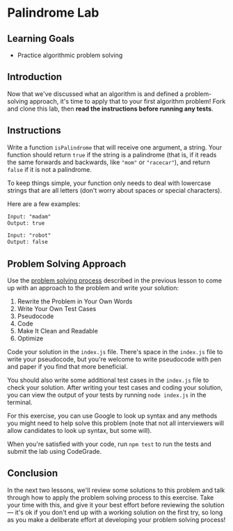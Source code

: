 # Palindrome Lab

## Learning Goals

- Practice algorithmic problem solving

## Introduction

Now that we've discussed what an algorithm is and defined a problem-solving
approach, it's time to apply that to your first algorithm problem! Fork and
clone this lab, then **read the instructions before running any tests**.

## Instructions

Write a function `isPalindrome` that will receive one argument, a string. Your
function should return `true` if the string is a palindrome (that is, if it
reads the same forwards and backwards, like `"mom"` or `"racecar"`), and return
`false` if it is not a palindrome.


To keep things simple, your function only needs to deal with lowercase strings
that are all letters (don't worry about spaces or special characters).

Here are a few examples:

```txt
Input: "madam"
Output: true

Input: "robot"
Output: false
```

## Problem Solving Approach

Use the
[problem solving process](https://github.com/learn-co-curriculum/phase-1-algorithms-what-is-an-algorithm)
described in the previous lesson to come up with an approach to the problem and
write your solution:

1. Rewrite the Problem in Your Own Words
2. Write Your Own Test Cases
3. Pseudocode
4. Code
5. Make It Clean and Readable
6. Optimize

Code your solution in the `index.js` file. There's space in the `index.js` file
to write your pseudocode, but you're welcome to write pseudocode with pen and
paper if you find that more beneficial.

You should also write some additional test cases in the `index.js` file to check
your solution. After writing your test cases and coding your solution, you can
view the output of your tests by running `node index.js` in the terminal.

For this exercise, you can use Google to look up syntax and any methods you
might need to help solve this problem (note that not all interviewers will allow
candidates to look up syntax, but some will).

When you're satisfied with your code, run `npm test` to run the tests and
submit the lab using CodeGrade.

## Conclusion

In the next two lessons, we'll review some solutions to this problem and talk
through how to apply the problem solving process to this exercise. Take your
time with this, and give it your best effort before reviewing the solution —
it's ok if you don't end up with a working solution on the first try, so long as
you make a deliberate effort at developing your problem solving process!
